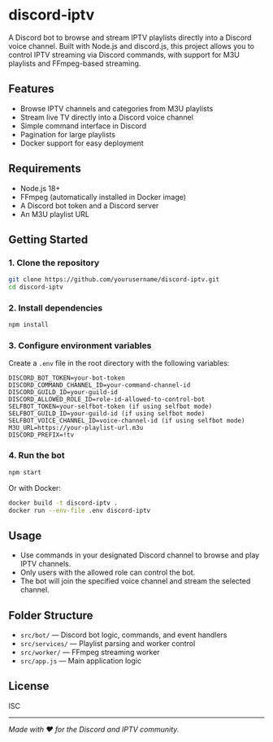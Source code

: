 # discord-iptv

A Discord bot to browse and stream IPTV playlists directly into a Discord voice channel. Built with Node.js and discord.js, this project allows you to control IPTV streaming via Discord commands, with support for M3U playlists and FFmpeg-based streaming.

## Features
- Browse IPTV channels and categories from M3U playlists
- Stream live TV directly into a Discord voice channel
- Simple command interface in Discord
- Pagination for large playlists
- Docker support for easy deployment

## Requirements
- Node.js 18+
- FFmpeg (automatically installed in Docker image)
- A Discord bot token and a Discord server
- An M3U playlist URL

## Getting Started

### 1. Clone the repository
```bash
git clone https://github.com/yourusername/discord-iptv.git
cd discord-iptv
```

### 2. Install dependencies
```bash
npm install
```

### 3. Configure environment variables
Create a `.env` file in the root directory with the following variables:
```env
DISCORD_BOT_TOKEN=your-bot-token
DISCORD_COMMAND_CHANNEL_ID=your-command-channel-id
DISCORD_GUILD_ID=your-guild-id
DISCORD_ALLOWED_ROLE_ID=role-id-allowed-to-control-bot
SELFBOT_TOKEN=your-selfbot-token (if using selfbot mode)
SELFBOT_GUILD_ID=your-guild-id (if using selfbot mode)
SELFBOT_VOICE_CHANNEL_ID=voice-channel-id (if using selfbot mode)
M3U_URL=https://your-playlist-url.m3u
DISCORD_PREFIX=!tv 
```

### 4. Run the bot
```bash
npm start
```

Or with Docker:
```bash
docker build -t discord-iptv .
docker run --env-file .env discord-iptv
```

## Usage
- Use commands in your designated Discord channel to browse and play IPTV channels.
- Only users with the allowed role can control the bot.
- The bot will join the specified voice channel and stream the selected channel.

## Folder Structure
- `src/bot/` — Discord bot logic, commands, and event handlers
- `src/services/` — Playlist parsing and worker control
- `src/worker/` — FFmpeg streaming worker
- `src/app.js` — Main application logic

## License
ISC

---

*Made with ❤️ for the Discord and IPTV community.*

